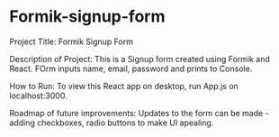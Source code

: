 # Formik-signup-form

Project Title: Formik Signup Form

Description of Project: This is a Signup form created using Formik and React. FOrm inputs name, email, password and prints to Console.

How to Run: To view this React app on desktop, run App.js on localhost:3000.

Roadmap of future improvements: Updates to the form can be made - adding checkboxes, radio buttons to make UI apealing.
